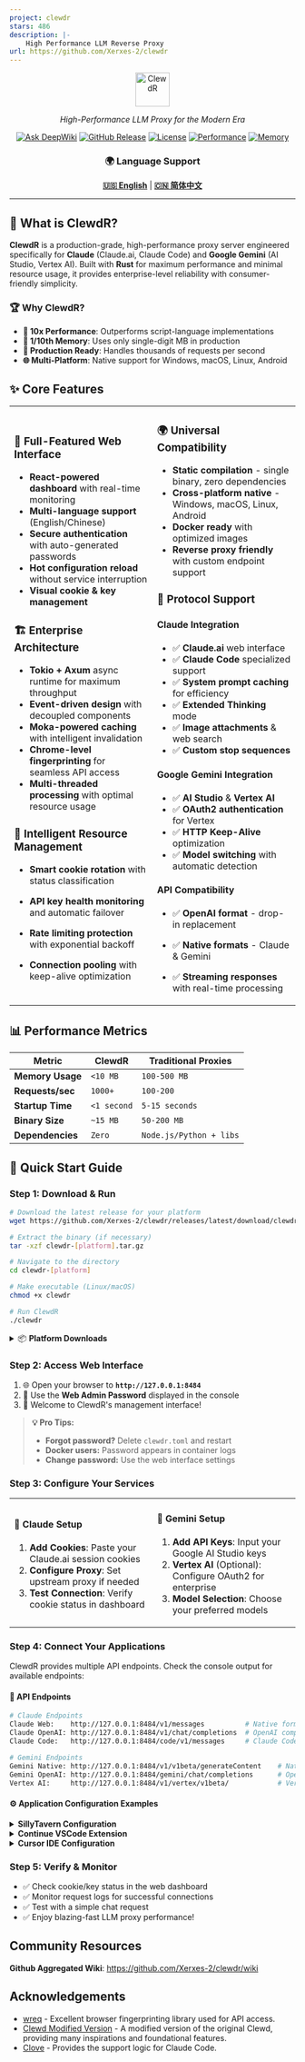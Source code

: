 ```yaml
---
project: clewdr
stars: 486
description: |-
    High Performance LLM Reverse Proxy
url: https://github.com/Xerxes-2/clewdr
---
```


<div align="center">
  <img src="./assets/clewdr-logo.svg" alt="ClewdR" height="60">
  
  <p><em>High-Performance LLM Proxy for the Modern Era</em></p>
  
  [![Ask DeepWiki](https://deepwiki.com/badge.svg)](https://deepwiki.com/Xerxes-2/clewdr)
  [![GitHub Release](https://img.shields.io/github/v/release/Xerxes-2/clewdr?style=for-the-badge&logo=github&color=blue)](https://github.com/Xerxes-2/clewdr/releases/latest)
  [![License](https://img.shields.io/github/license/Xerxes-2/clewdr?style=for-the-badge&color=green)](./LICENSE)
  [![Performance](https://img.shields.io/badge/Performance-10x%20Faster-orange?style=for-the-badge)](#performance-metrics)
  [![Memory](https://img.shields.io/badge/Memory-Single%20Digit%20MB-purple?style=for-the-badge)](#technical-architecture)

  <h3>🌍 Language Support</h3>
  <p>
    <a href="./README.md"><strong>🇺🇸 English</strong></a> |
    <a href="./README_zh.md"><strong>🇨🇳 简体中文</strong></a>
  </p>
</div>

---

## 🎯 **What is ClewdR?**

**ClewdR** is a production-grade, high-performance proxy server engineered specifically for **Claude** (Claude.ai, Claude Code) and **Google Gemini** (AI Studio, Vertex AI). Built with **Rust** for maximum performance and minimal resource usage, it provides enterprise-level reliability with consumer-friendly simplicity.

### 🏆 **Why ClewdR?**

- **🚄 10x Performance**: Outperforms script-language implementations
- **💾 1/10th Memory**: Uses only single-digit MB in production
- **🔧 Production Ready**: Handles thousands of requests per second
- **🌐 Multi-Platform**: Native support for Windows, macOS, Linux, Android

## ✨ **Core Features**

<table>
  <tr>
    <td width="50%">

### 🎨 **Full-Featured Web Interface**

- **React-powered dashboard** with real-time monitoring
- **Multi-language support** (English/Chinese)
- **Secure authentication** with auto-generated passwords
- **Hot configuration reload** without service interruption
- **Visual cookie & key management**

### 🏗️ **Enterprise Architecture**

- **Tokio + Axum** async runtime for maximum throughput
- **Event-driven design** with decoupled components
- **Moka-powered caching** with intelligent invalidation
- **Chrome-level fingerprinting** for seamless API access
- **Multi-threaded processing** with optimal resource usage

### 🧠 **Intelligent Resource Management**

- **Smart cookie rotation** with status classification
- **API key health monitoring** and automatic failover
- **Rate limiting protection** with exponential backoff
- **Connection pooling** with keep-alive optimization

    </td>
    <td width="50%">

### 🌍 **Universal Compatibility**

- **Static compilation** - single binary, zero dependencies
- **Cross-platform native** - Windows, macOS, Linux, Android
- **Docker ready** with optimized images
- **Reverse proxy friendly** with custom endpoint support

### 🚀 **Protocol Support**

#### **Claude Integration**

- ✅ **Claude.ai** web interface
- ✅ **Claude Code** specialized support
- ✅ **System prompt caching** for efficiency
- ✅ **Extended Thinking** mode
- ✅ **Image attachments** & web search
- ✅ **Custom stop sequences**

#### **Google Gemini Integration**

- ✅ **AI Studio** & **Vertex AI**
- ✅ **OAuth2 authentication** for Vertex
- ✅ **HTTP Keep-Alive** optimization
- ✅ **Model switching** with automatic detection

#### **API Compatibility**

- ✅ **OpenAI format** - drop-in replacement
- ✅ **Native formats** - Claude & Gemini
- ✅ **Streaming responses** with real-time processing

    </td>
  </tr>

</table>

## 📊 **Performance Metrics**

<div align="center">

| Metric | ClewdR | Traditional Proxies |
|--------|--------|-------------------|
| **Memory Usage** | `<10 MB` | `100-500 MB` |
| **Requests/sec** | `1000+` | `100-200` |
| **Startup Time** | `<1 second` | `5-15 seconds` |
| **Binary Size** | `~15 MB` | `50-200 MB` |
| **Dependencies** | `Zero` | `Node.js/Python + libs` |

</div>

## 🚀 **Quick Start Guide**

### **Step 1: Download & Run**

```bash
# Download the latest release for your platform
wget https://github.com/Xerxes-2/clewdr/releases/latest/download/clewdr-[platform]

# Extract the binary (if necessary)
tar -xzf clewdr-[platform].tar.gz

# Navigate to the directory
cd clewdr-[platform]

# Make executable (Linux/macOS)
chmod +x clewdr

# Run ClewdR
./clewdr
```

<details>
<summary>📦 <strong>Platform Downloads</strong></summary>

| Platform | Architecture | Download Link |
|----------|-------------|--------------|
| 🪟 Windows | x64 | [clewdr-windows-x64.exe](https://github.com/Xerxes-2/clewdr/releases/latest) |
| 🐧 Linux | x64 | [clewdr-linux-x64](https://github.com/Xerxes-2/clewdr/releases/latest) |
| 🐧 Linux | ARM64 | [clewdr-linux-arm64](https://github.com/Xerxes-2/clewdr/releases/latest) |
| 🍎 macOS | x64 | [clewdr-macos-x64](https://github.com/Xerxes-2/clewdr/releases/latest) |
| 🍎 macOS | ARM64 (M1/M2) | [clewdr-macos-arm64](https://github.com/Xerxes-2/clewdr/releases/latest) |
| 🤖 Android | ARM64 | [clewdr-android-arm64](https://github.com/Xerxes-2/clewdr/releases/latest) |

</details>

### **Step 2: Access Web Interface**

1. 🌐 Open your browser to **`http://127.0.0.1:8484`**
2. 🔐 Use the **Web Admin Password** displayed in the console
3. 🎉 Welcome to ClewdR's management interface!

> **💡 Pro Tips:**
>
> - **Forgot password?** Delete `clewdr.toml` and restart
> - **Docker users:** Password appears in container logs
> - **Change password:** Use the web interface settings

### **Step 3: Configure Your Services**

<table>
<tr>
<td width="50%">

#### 🍃 **Claude Setup**

1. **Add Cookies**: Paste your Claude.ai session cookies
2. **Configure Proxy**: Set upstream proxy if needed
3. **Test Connection**: Verify cookie status in dashboard

</td>
<td width="50%">

#### 🔹 **Gemini Setup**

1. **Add API Keys**: Input your Google AI Studio keys
2. **Vertex AI** (Optional): Configure OAuth2 for enterprise
3. **Model Selection**: Choose your preferred models

</td>
</tr>
</table>

### **Step 4: Connect Your Applications**

ClewdR provides multiple API endpoints. Check the console output for available endpoints:

#### 🔗 **API Endpoints**

```bash
# Claude Endpoints
Claude Web:    http://127.0.0.1:8484/v1/messages          # Native format
Claude OpenAI: http://127.0.0.1:8484/v1/chat/completions  # OpenAI compatible
Claude Code:   http://127.0.0.1:8484/code/v1/messages     # Claude Code

# Gemini Endpoints  
Gemini Native: http://127.0.0.1:8484/v1/v1beta/generateContent    # Native format
Gemini OpenAI: http://127.0.0.1:8484/gemini/chat/completions      # OpenAI compatible
Vertex AI:     http://127.0.0.1:8484/v1/vertex/v1beta/            # Vertex AI
```

#### ⚙️ **Application Configuration Examples**

<details>
<summary><strong>SillyTavern Configuration</strong></summary>

```json
{
  "api_url": "http://127.0.0.1:8484/v1/chat/completions",
  "api_key": "your-api-password-from-console",
  "model": "claude-3-sonnet-20240229"
}
```

</details>

<details>
<summary><strong>Continue VSCode Extension</strong></summary>

```json
{
  "models": [
    {
      "title": "Claude via ClewdR",
      "provider": "openai",
      "model": "claude-3-sonnet-20240229",
      "apiBase": "http://127.0.0.1:8484/v1/",
      "apiKey": "your-api-password-from-console"
    }
  ]
}
```

</details>

<details>
<summary><strong>Cursor IDE Configuration</strong></summary>

```json
{
  "openaiApiBase": "http://127.0.0.1:8484/v1/",
  "openaiApiKey": "your-api-password-from-console"
}
```

</details>

### **Step 5: Verify & Monitor**

- ✅ Check cookie/key status in the web dashboard
- ✅ Monitor request logs for successful connections
- ✅ Test with a simple chat request
- ✅ Enjoy blazing-fast LLM proxy performance!

## Community Resources

**Github Aggregated Wiki**: <https://github.com/Xerxes-2/clewdr/wiki>

## Acknowledgements

- [wreq](https://github.com/0x676e67/wreq) - Excellent browser fingerprinting library used for API access.
- [Clewd Modified Version](https://github.com/teralomaniac/clewd) - A modified version of the original Clewd, providing many inspirations and foundational features.
- [Clove](https://github.com/mirrorange/clove) - Provides the support logic for Claude Code.

